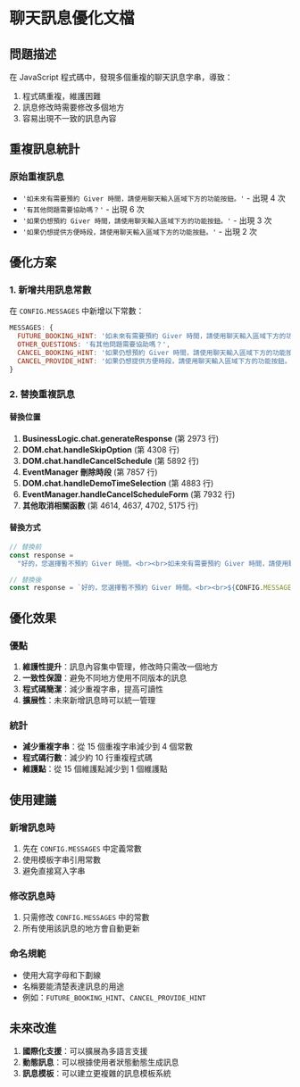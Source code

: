 # 聊天訊息優化文檔

## 問題描述

在 JavaScript 程式碼中，發現多個重複的聊天訊息字串，導致：

1. 程式碼重複，維護困難
2. 訊息修改時需要修改多個地方
3. 容易出現不一致的訊息內容

## 重複訊息統計

### 原始重複訊息

- `'如未來有需要預約 Giver 時間，請使用聊天輸入區域下方的功能按鈕。'` - 出現 4 次
- `'有其他問題需要協助嗎？'` - 出現 6 次
- `'如果仍想預約 Giver 時間，請使用聊天輸入區域下方的功能按鈕。'` - 出現 3 次
- `'如果仍想提供方便時段，請使用聊天輸入區域下方的功能按鈕。'` - 出現 2 次

## 優化方案

### 1. 新增共用訊息常數

在 `CONFIG.MESSAGES` 中新增以下常數：

```javascript
MESSAGES: {
  FUTURE_BOOKING_HINT: '如未來有需要預約 Giver 時間，請使用聊天輸入區域下方的功能按鈕。',
  OTHER_QUESTIONS: '有其他問題需要協助嗎？',
  CANCEL_BOOKING_HINT: '如果仍想預約 Giver 時間，請使用聊天輸入區域下方的功能按鈕。',
  CANCEL_PROVIDE_HINT: '如果仍想提供方便時段，請使用聊天輸入區域下方的功能按鈕。'
}
```

### 2. 替換重複訊息

#### 替換位置

1. **BusinessLogic.chat.generateResponse** (第 2973 行)
2. **DOM.chat.handleSkipOption** (第 4308 行)
3. **DOM.chat.handleCancelSchedule** (第 5892 行)
4. **EventManager 刪除時段** (第 7857 行)
5. **DOM.chat.handleDemoTimeSelection** (第 4883 行)
6. **EventManager.handleCancelScheduleForm** (第 7932 行)
7. **其他取消相關函數** (第 4614, 4637, 4702, 5175 行)

#### 替換方式

```javascript
// 替換前
const response =
  "好的，您選擇暫不預約 Giver 時間。<br><br>如未來有需要預約 Giver 時間，請使用聊天輸入區域下方的功能按鈕。<br><br>有其他問題需要協助嗎？";

// 替換後
const response = `好的，您選擇暫不預約 Giver 時間。<br><br>${CONFIG.MESSAGES.FUTURE_BOOKING_HINT}<br><br>${CONFIG.MESSAGES.OTHER_QUESTIONS}`;
```

## 優化效果

### 優點

1. **維護性提升**：訊息內容集中管理，修改時只需改一個地方
2. **一致性保證**：避免不同地方使用不同版本的訊息
3. **程式碼簡潔**：減少重複字串，提高可讀性
4. **擴展性**：未來新增訊息時可以統一管理

### 統計

- **減少重複字串**：從 15 個重複字串減少到 4 個常數
- **程式碼行數**：減少約 10 行重複程式碼
- **維護點**：從 15 個維護點減少到 1 個維護點

## 使用建議

### 新增訊息時

1. 先在 `CONFIG.MESSAGES` 中定義常數
2. 使用模板字串引用常數
3. 避免直接寫入字串

### 修改訊息時

1. 只需修改 `CONFIG.MESSAGES` 中的常數
2. 所有使用該訊息的地方會自動更新

### 命名規範

- 使用大寫字母和下劃線
- 名稱要能清楚表達訊息的用途
- 例如：`FUTURE_BOOKING_HINT`、`CANCEL_PROVIDE_HINT`

## 未來改進

1. **國際化支援**：可以擴展為多語言支援
2. **動態訊息**：可以根據使用者狀態動態生成訊息
3. **訊息模板**：可以建立更複雜的訊息模板系統
